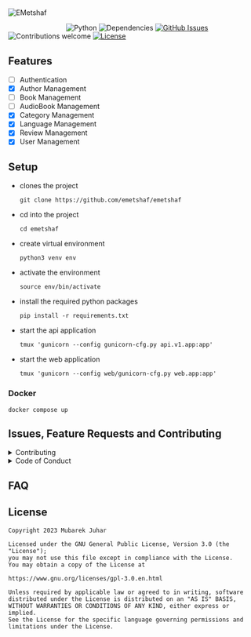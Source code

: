 #

![EMetshaf](https://github.com/emetshaf/media/raw/main/images/gh-banner.png?raw=true)

&nbsp;&nbsp;&nbsp;&nbsp;&nbsp;&nbsp;&nbsp;&nbsp;&nbsp;&nbsp;&nbsp;&nbsp;&nbsp;&nbsp;&nbsp;&nbsp;&nbsp;&nbsp;&nbsp;&nbsp;&nbsp;&nbsp;&nbsp;&nbsp;&nbsp;&nbsp;&nbsp;&nbsp;&nbsp;
![Python](https://img.shields.io/badge/python-v3.9+-blue.svg)
![Dependencies](https://img.shields.io/badge/dependencies-up%20to%20date-brightgreen.svg)
[![GitHub Issues](https://img.shields.io/github/issues/emetshaf/emetshaf)](https://github.com/emetshaf/emetshaf/issues)
![Contributions welcome](https://img.shields.io/badge/contributions-welcome-orange.svg)
[![License](https://img.shields.io/badge/license-GPL-blue.svg)](https://opensource.org/license/gpl-3-0/)

## Features

- [ ] Authentication
- [x] Author Management
- [ ] Book Management
- [ ] AudioBook Management
- [x] Category Management
- [x] Language Management
- [x] Review Management
- [x] User Management

## Setup

- clones the project

  `git clone https://github.com/emetshaf/emetshaf`

- cd into the project

  `cd emetshaf`

- create virtual environment

  `python3 venv env`

- activate the environment

  `source env/bin/activate`

- install the required python packages

  `pip install -r requirements.txt`

- start the api application

  `tmux 'gunicorn --config gunicorn-cfg.py api.v1.app:app'`

- start the web application

  `tmux 'gunicorn --config web/gunicorn-cfg.py web.app:app'`

### Docker

`docker compose up`

## Issues, Feature Requests and Contributing

<details><summary>Contributing</summary>

See [CONTRIBUTING.md](./CONTRIBUTING.md).

</details>

<details><summary>Code of Conduct</summary>

See [CODE_OF_CONDUCT.md](./CODE_OF_CONDUCT.md).

</details>

## FAQ

## License

    Copyright 2023 Mubarek Juhar

    Licensed under the GNU General Public License, Version 3.0 (the "License");
    you may not use this file except in compliance with the License.
    You may obtain a copy of the License at

    https://www.gnu.org/licenses/gpl-3.0.en.html

    Unless required by applicable law or agreed to in writing, software
    distributed under the License is distributed on an "AS IS" BASIS,
    WITHOUT WARRANTIES OR CONDITIONS OF ANY KIND, either express or implied.
    See the License for the specific language governing permissions and
    limitations under the License.

